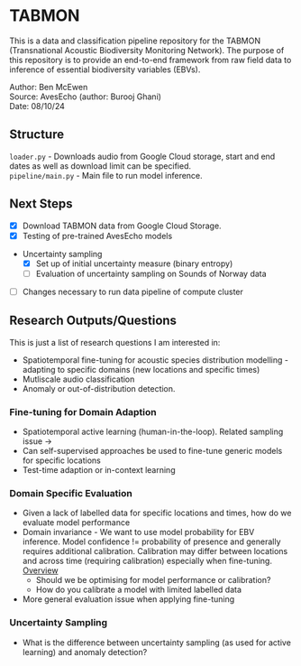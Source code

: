 # TABMON 
This is a data and classification pipeline repository for the TABMON (Transnational Acoustic Biodiversity Monitoring Network). The purpose of this repository is to provide an end-to-end framework from raw field data to inference of essential biodiversity variables (EBVs).

Author: Ben McEwen \
Source: AvesEcho (author: Burooj Ghani) \
Date: 08/10/24

## Structure
`loader.py` - Downloads audio from Google Cloud storage, start and end dates as well as download limit can be specified. \
`pipeline/main.py` - Main file to run model inference.

## Next Steps
- [X] Download TABMON data from Google Cloud Storage.
- [X] Testing of pre-trained AvesEcho models 
- Uncertainty sampling
    - [X] Set up of initial uncertainty measure (binary entropy)
    - [ ] Evaluation of uncertainty sampling on Sounds of Norway data
- [ ] Changes necessary to run data pipeline of compute cluster

## Research Outputs/Questions
This is just a list of research questions I am interested in:
- Spatiotemporal fine-tuning for acoustic species distribution modelling - adapting to specific domains (new locations and specific times)
- Mutliscale audio classification
- Anomaly or out-of-distribution detection.

### Fine-tuning for **Domain Adaption**
- Spatiotemporal active learning (human-in-the-loop). Related sampling issue ->
- Can self-supervised approaches be used to fine-tune generic models for specific locations
- Test-time adaption or in-context learning

### **Domain Specific Evaluation**
- Given a lack of labelled data for specific locations and times, how do we evaluate model performance
- Domain invariance - We want to use model probability for EBV inference. Model confidence != probability of presence and generally requires additional calibration. Calibration may differ between locations and across time (requiring calibration) especially when fine-tuning. [Overview](https://scikit-learn.org/1.5/modules/calibration.html)
    - Should we be optimising for model performance or calibration?
    - How do you calibrate a model with limited labelled data
- More general evaluation issue when applying fine-tuning

### Uncertainty Sampling
- What is the difference between uncertainty sampling (as used for active learning) and anomaly detection?